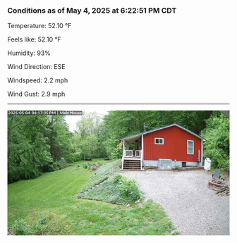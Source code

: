 ### Conditions as of May 4, 2025 at 6:22:51 PM CDT 

Temperature: 52.10 &deg;F

Feels like: 52.10 &deg;F

Humidity: 93%

Wind Direction: ESE

Windspeed: 2.2 mph

Wind Gust: 2.9 mph

---

<img src="./images/latest.jpeg"/>

